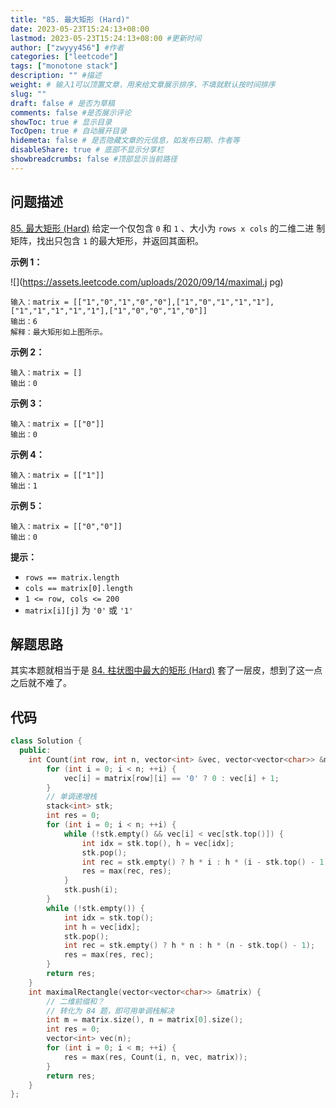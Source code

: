 ```yaml
---
title: "85. 最大矩形 (Hard)"
date: 2023-05-23T15:24:13+08:00
lastmod: 2023-05-23T15:24:13+08:00 #更新时间
author: ["zwyyy456"] #作者
categories: ["leetcode"]
tags: ["monotone stack"]
description: "" #描述
weight: # 输入1可以顶置文章，用来给文章展示排序，不填就默认按时间排序
slug: ""
draft: false # 是否为草稿
comments: false #是否展示评论
showToc: true # 显示目录
TocOpen: true # 自动展开目录
hidemeta: false # 是否隐藏文章的元信息，如发布日期、作者等
disableShare: true # 底部不显示分享栏
showbreadcrumbs: false #顶部显示当前路径
---
```

## 问题描述
[85. 最大矩形 (Hard)](https://leetcode.cn/problems/maximal-rectangle/)
给定一个仅包含 `0` 和 `1` 、大小为 `rows x cols` 的二维二进
制矩阵，找出只包含 `1` 的最大矩形，并返回其面积。

**示例 1：**

![](https://assets.leetcode.com/uploads/2020/09/14/maximal.j
pg)

```
输入：matrix = [["1","0","1","0","0"],["1","0","1","1","1"],
["1","1","1","1","1"],["1","0","0","1","0"]]
输出：6
解释：最大矩形如上图所示。

```

**示例 2：**

```
输入：matrix = []
输出：0

```

**示例 3：**

```
输入：matrix = [["0"]]
输出：0

```

**示例 4：**

```
输入：matrix = [["1"]]
输出：1

```

**示例 5：**

```
输入：matrix = [["0","0"]]
输出：0

```

**提示：**

- `rows == matrix.length`
- `cols == matrix[0].length`
- `1 <= row, cols <= 200`
- `matrix[i][j]` 为 `'0'` 或 `'1'`

## 解题思路
其实本题就相当于是 [84. 柱状图中最大的矩形 (Hard)](https://blog.zwyyy456.tech/zh/posts/leet/84.largest-rectangle-in-histogram) 套了一层皮，想到了这一点之后就不难了。

## 代码
```cpp
class Solution {
  public:
    int Count(int row, int n, vector<int> &vec, vector<vector<char>> &matrix) {
        for (int i = 0; i < n; ++i) {
            vec[i] = matrix[row][i] == '0' ? 0 : vec[i] + 1;
        }
        // 单调递增栈
        stack<int> stk;
        int res = 0;
        for (int i = 0; i < n; ++i) {
            while (!stk.empty() && vec[i] < vec[stk.top()]) {
                int idx = stk.top(), h = vec[idx];
                stk.pop();
                int rec = stk.empty() ? h * i : h * (i - stk.top() - 1);
                res = max(rec, res);
            }
            stk.push(i);
        }
        while (!stk.empty()) {
            int idx = stk.top();
            int h = vec[idx];
            stk.pop();
            int rec = stk.empty() ? h * n : h * (n - stk.top() - 1);
            res = max(res, rec);
        }
        return res;
    }
    int maximalRectangle(vector<vector<char>> &matrix) {
        // 二维前缀和？
        // 转化为 84 题，即可用单调栈解决
        int m = matrix.size(), n = matrix[0].size();
        int res = 0;
        vector<int> vec(n);
        for (int i = 0; i < m; ++i) {
            res = max(res, Count(i, n, vec, matrix));
        }
        return res;
    }
};
```

